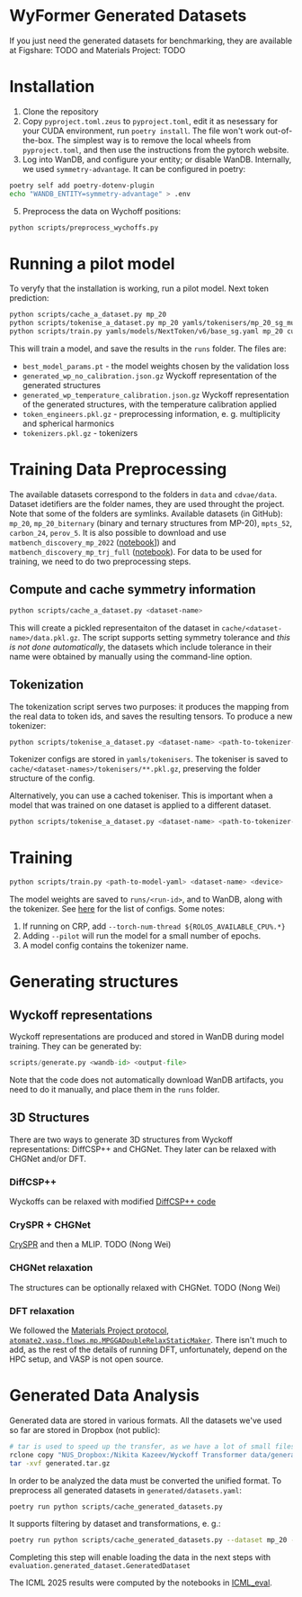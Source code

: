 # WyFormer Generated Datasets
If you just need the generated datasets for benchmarking, they are available at Figshare: TODO and Materials Project: TODO

# Installation
1. Clone the repository
3. Copy `pyproject.toml.zeus` to `pyproject.toml`, edit it as nesessary for your CUDA environment, run `poetry install`. The file won't work out-of-the-box. The simplest way is to remove the local wheels from `pyproject.toml`, and then use the instructions from the pytorch website.
4. Log into WanDB, and configure your entity; or disable WanDB. Internally, we used `symmetry-advantage`. It can be configured in poetry:
```bash
poetry self add poetry-dotenv-plugin
echo "WANDB_ENTITY=symmetry-advantage" > .env
```
5. Preprocess the data on Wychoff positions:
```bash
python scripts/preprocess_wychoffs.py
```
# Running a pilot model
To veryfy that the installation is working, run a pilot model. Next token prediction:
```bash
python scripts/cache_a_dataset.py mp_20
python scripts/tokenise_a_dataset.py mp_20 yamls/tokenisers/mp_20_sg_multiplicity.yaml --new-tokenizer
python scripts/train.py yamls/models/NextToken/v6/base_sg.yaml mp_20 cuda --pilot
```
This will train a model, and save the results in the `runs` folder. The files are:
- `best_model_params.pt` - the model weights chosen by the validation loss
- `generated_wp_no_calibration.json.gz` Wyckoff representation of the generated structures
- `generated_wp_temperature_calibration.json.gz` Wyckoff representation of the generated structures, with the temperature calibration applied
- `token_engineers.pkl.gz` - preprocessing information, e. g. multiplicity and spherical harmonics
- `tokenizers.pkl.gz` - tokenizers
# Training Data Preprocessing
The available datasets correspond to the folders in `data` and `cdvae/data`. Dataset idetifiers are the folder names, they are used throught the project. Note that some of the folders are symlinks.
Available datasets (in GitHub): `mp_20`, `mp_20_biternary` (binary and ternary structures from MP-20), `mpts_52`, `carbon_24`, `perov_5`. It is also possible to download and use `matbench_discovery_mp_2022` ([notebook](scripts/data_preprocesssing/mp_2022.ipynb)]) and `matbench_discovery_mp_trj_full` ([notebook](scripts/data_preprocesssing/mptrj_extract_all.ipynb)). For data to be used for training, we need to do two preprocessing steps.
## Compute and cache symmetry information
```bash
python scripts/cache_a_dataset.py <dataset-name>
```
This will create a pickled representaiton of the dataset in `cache/<dataset-name>/data.pkl.gz`. The script supports setting symmetry tolerance and _this is not done automatically_, the datasets which include tolerance in their name were obtained by manually using the command-line option.
## Tokenization
The tokenization script serves two purposes: it produces the mapping from the real data to token ids, and saves the resulting tensors. To produce a new tokenizer:
```bash
python scripts/tokenise_a_dataset.py <dataset-name> <path-to-tokenizer-yaml> --new-tokenizer
```
Tokenizer configs are stored in `yamls/tokenisers`. The tokeniser is saved to `cache/<dataset-names>/tokenisers/**.pkl.gz`, preserving the folder structure of the config.

Alternatively, you can use a cached tokeniser. This is important when a model that was trained on one dataset is  applied to a different dataset.
```bash
python scripts/tokenise_a_dataset.py <dataset-name> <path-to-tokenizer-yaml> --tokenizer-path cache/<dataset-names>/tokenisers/<tokenizer-name>.pkl.gz
```
# Training
```bash
python scripts/train.py <path-to-model-yaml> <dataset-name> <device>
```
The model weights are saved to `runs/<run-id>`, and to WanDB, along with the tokenizer. See [here](yamls/models/README.md) for the list of configs. Some notes:
1. If running on CRP, add `--torch-num-thread ${ROLOS_AVAILABLE_CPU%.*}`
2. Adding `--pilot` will run the model for a small number of epochs.
3. A model config contains the tokenizer name.

# Generating structures
## Wyckoff representations
Wyckoff representations are produced and stored in WanDB during model training. They can be generated by:
```python
scripts/generate.py <wandb-id> <output-file>
```
Note that the code does not automatically download WanDB artifacts, you need to do it manually, and place them in the `runs` folder.

## 3D Structures
There are two ways to generate 3D structures from Wyckoff representations: DiffCSP++ and CHGNet. They later can be relaxed with CHGNet and/or DFT.
### DiffCSP++
Wyckoffs can be relaxed with modified [DiffCSP++ code](https://github.com/kazeevn/DiffCSPNew/tree/master)
### CrySPR + CHGNet
[CrySPR](https://chemrxiv.org/engage/chemrxiv/article-details/66b308a501103d79c5fd9b91) and then a MLIP.
TODO (Nong Wei)
### CHGNet relaxation
The structures can be optionally relaxed with CHGNet. TODO (Nong Wei)
### DFT relaxation
We followed the [Materials Project protocol](https://docs.materialsproject.org/methodology/materials-methodology/calculation-details), [`atomate2.vasp.flows.mp.MPGGADoubleRelaxStaticMaker`](https://materialsproject.github.io/atomate2/reference/atomate2.vasp.flows.mp.MPGGADoubleRelaxStaticMaker.html). There isn't much to add, as the rest of the details of running DFT, unfortunately, depend on the HPC setup, and VASP is not open source.
# Generated Data Analysis
Generated data are stored in various formats. All the datasets we've used so far are stored in Dropbox (not public):
```bash
# tar is used to speed up the transfer, as we have a lot of small files
rclone copy "NUS_Dropbox:/Nikita Kazeev/Wyckoff Transformer data/generated.tar.gz" .
tar -xvf generated.tar.gz
```

In order to be analyzed the data must be converted the unified format. To preprocess all generated datasets in `generated/datasets.yaml`:
```bash
poetry run python scripts/cache_generated_datasets.py
```
It supports filtering by dataset and transformations, e. g.:
```bash
poetry run python scripts/cache_generated_datasets.py --dataset mp_20 --transformations DiffCSP++ DFT
```
Completing this step will enable loading the data in the next steps with `evaluation.generated_dataset.GeneratedDataset`

The ICML 2025 results were computed by the notebooks in [ICML_eval](ICML_eval).
